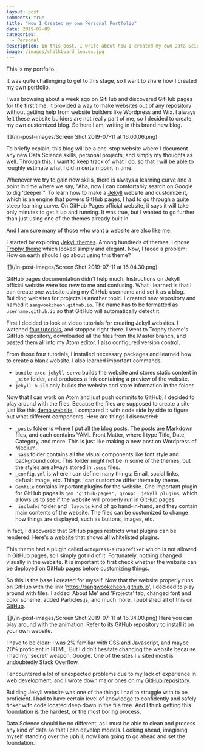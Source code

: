 ```yaml
---
layout: post
comments: true
title: "How I Created my own Personal Portfolio"
date: 2019-07-09
categories:
  - Personal
description: In this post, I write about how I created my own Data Science portfolio.
image: /images/chalkboard_leaves.jpg
---
```


This is my portfolio.

It was quite challenging to get to this stage, so I want to share how I created my own portfolio.

I was browsing about a week ago on GitHub and discovered GitHub pages for the first time. It provided a way to make websites out of any repository without getting help from website builders like Wordpress and Wix. I always felt these website builders are not really part of me, so I decided to create my own customized blog. So here I am, writing in this brand new blog.

![](/in-post-images/Screen Shot 2019-07-11 at 16.00.06.png)

To briefly explain, this blog will be a one-stop website where I document any new Data Science skills, personal projects, and simply my thoughts as well. Through this, I want to keep track of what I do, so that I will be able to roughly estimate what I did in certain point in time.

Whenever we try to gain new skills, there is always a learning curve and a point in time where we say, "Aha, now I can comfortably search on Google to dig 'deeper'". To learn how to make a [Jekyll](https://jekyllrb.com/) website and customize it, which is an engine that powers GitHub pages, I had to go through a quite steep learning curve. On GitHub Pages official website, it says it will take only minutes to get it up and running. It was true, but I wanted to go further than just using one of the themes already built in.

And I am sure many of those who want a website are also like me.

I started by exploring [Jekyll themes](http://jekyllthemes.org/). Among hundreds of themes, I chose [Trophy theme](http://jekyllthemes.org/themes/trophy/) which looked simply and elegant. Now, I faced a problem: How on earth should I go about using this theme?

![](/in-post-images/Screen Shot 2019-07-11 at 16.04.30.png)

GitHub pages documentation didn't help much. Instructions on Jekyll official website were too new to me and confusing. What I learned is that I can create one website using my GitHub username and set it as a blog. Building websites for projects is another topic. I created new repository and named it `sangwookcheon.github.io`. The name has to be formatted as `username.github.io` so that GitHub will automatically detect it.

First I decided to look at video tutorials for creating Jekyll websites. I watched [four tutorials](https://www.youtube.com/watch?v=T1itpPvFWHI&list=PLLAZ4kZ9dFpOPV5C5Ay0pHaa0RJFhcmcB), and stopped right there. I went to Trophy theme's GitHub repository, downloaded all the files from the Master branch, and pasted them all into my Atom editor. I also configured version control.

From those four tutorials, I installed necessary packages and learned how to create a blank website. I also learned important commands.
* `bundle exec jekyll serve` builds the website and stores static content in `_site` folder, and produces a link containing a preview of the website.
* `jekyll build` only builds the website and store information in the folder.


Now that I can work on Atom and just push commits to GitHub, I decided to play around with the files. Because the files are supposed to create a site just like this [demo website](https://thomasvaeth.github.io/trophy-jekyll/), I compared it with code side by side to figure out what different components. Here are things I discovered:
* `_posts` folder is where I put all the blog posts. The posts are Markdown files, and each contains YAML Front Matter, where I type Title, Date, Category, and more. This is just like making a new post on Wordpress of Medium.
* `_sass` folder contains all the visual components like font style and  background color. This folder might not be in some of the themes, but the styles are always stored in `.scss` files.
* `_config.yml` is where I can define many things: Email, social links, defualt image, etc. Things I can customize differ theme by theme.
* `Gemfile` contains important plugins for the website. One important plugin for GitHub pages is `gem 'github-pages', group: :jekyll_plugins`, which allows us to see if the website will properly run in GitHub pages.
* `_includes` folder and `_layouts` kind of go hand-in-hand, and they contain main contents of the website. The files can be customized to change how things are displayed, such as buttons, images, etc.

In fact, I discovered that GitHub pages restricts what plugins can be rendered. Here's a [website](https://pages.github.com/versions/) that shows all whitelisted plugins.

This theme had a plugin called `octopress-autoprefixer` which is not allowed in GitHub pages, so I simply got rid of it. Fortunately, nothing changed visually in the website. It is important to first check whether the website can be deployed on GitHub pages before customizing things.

So this is the base I created for myself. Now that the website properly runs on GitHub with the link 'https://sangwookcheon.github.io', I decided to play around with files. I added 'About Me' and 'Projects' tab, changed font and color scheme, added Particles.js, and much more. I published all of this on [GitHub](https://github.com/SangwookCheon/sangwookcheon.github.io).

![](/in-post-images/Screen Shot 2019-07-11 at 16.34.00.png)
Here you can play around with the animation. Refer to its GitHub repository to install it on your own website.

I have to be clear: I was 2% familiar with CSS and Javascript, and maybe 20% proficient in HTML. But I didn't hesitate changing the website because I had my 'secret' weapon: Google. One of the sites I visited most is undoubtedly Stack Overflow.

I encountered a lot of unexpected problems due to my lack of experience in web development, and I wrote down major ones on my [GitHub repository](https://github.com/SangwookCheon/sangwookcheon.github.io).

Building Jekyll website was one of the things I had to struggle with to be proficient. I had to have certain level of knowledge to confidently and safely tinker with code located deep down in the file tree. And I think getting this foundation is the hardest, or the most boring process.

Data Science should be no different, as I must be able to clean and process any kind of data so that I can develop models. Looking ahead, imagining myself standing over the uphill, now I am going to go ahead and set the foundation. 
